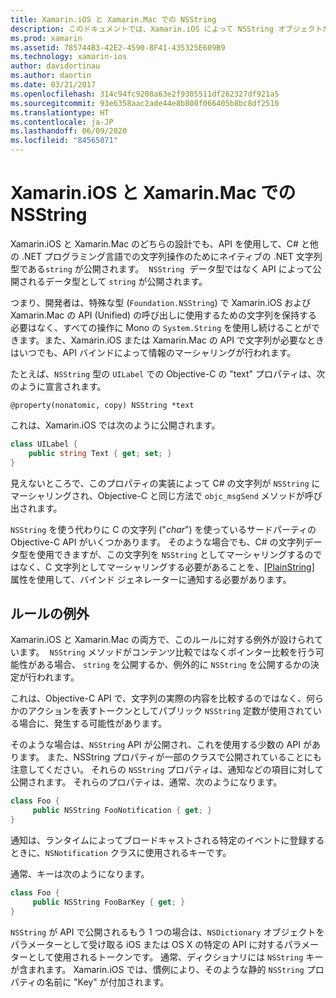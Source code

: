 ```yaml
---
title: Xamarin.iOS と Xamarin.Mac での NSString
description: このドキュメントでは、Xamarin.iOS によって NSString オブジェクトが C# の文字列オブジェクトに透過的に変換される方法と、それが行われない場合について説明します。
ms.prod: xamarin
ms.assetid: 785744B3-42E2-4590-8F41-435325E609B9
ms.technology: xamarin-ios
author: davidortinau
ms.author: daortin
ms.date: 03/21/2017
ms.openlocfilehash: 314c94fc9208a63e2f9305511df262327df921a5
ms.sourcegitcommit: 93e6358aac2ade44e8b800f066405b8bc8df2510
ms.translationtype: HT
ms.contentlocale: ja-JP
ms.lasthandoff: 06/09/2020
ms.locfileid: "84565071"
---
```

# <a name="nsstring-in-xamarinios-and-xamarinmac"></a>Xamarin.iOS と Xamarin.Mac での NSString

Xamarin.iOS と Xamarin.Mac のどちらの設計でも、API を使用して、C# と他の .NET プログラミング言語での文字列操作のためにネイティブの .NET 文字列型である`string` が公開されます。  `NSString`  データ型ではなく API によって公開されるデータ型として `string` が公開されます。

つまり、開発者は、特殊な型 (`Foundation.NSString`) で Xamarin.iOS および Xamarin.Mac の API (Unified) の呼び出しに使用するための文字列を保持する必要はなく、すべての操作に Mono の `System.String` を使用し続けることができます。また、Xamarin.iOS または Xamarin.Mac の API で文字列が必要なときはいつでも、API バインドによって情報のマーシャリングが行われます。

たとえば、`NSString` 型の `UILabel` での Objective-C の "text" プロパティは、次のように宣言されます。

```objc
@property(nonatomic, copy) NSString *text
```

これは、Xamarin.iOS では次のように公開されます。

```csharp
class UILabel {
    public string Text { get; set; }
}
```

見えないところで、このプロパティの実装によって C# の文字列が `NSString` にマーシャリングされ、Objective-C と同じ方法で `objc_msgSend` メソッドが呼び出されます。

`NSString` を使う代わりに C の文字列 ("*char*") を使っているサードパーティの Objective-C API がいくつかあります。 そのような場合でも、C# の文字列データ型を使用できますが、この文字列を `NSString` としてマーシャリングするのではなく、C 文字列としてマーシャリングする必要があることを、[[PlainString]](~/cross-platform/macios/binding/objective-c-libraries.md) 属性を使用して、バインド ジェネレーターに通知する必要があります。

 <a name="Exceptions_to_the_Rule"></a>

## <a name="exceptions-to-the-rule"></a>ルールの例外

Xamarin.iOS と Xamarin.Mac の両方で、このルールに対する例外が設けられています。  `NSString` メソッドがコンテンツ比較ではなくポインター比較を行う可能性がある場合、 `string` を公開するか、例外的に `NSString` を公開するかの決定が行われます。

これは、Objective-C API で、文字列の実際の内容を比較するのではなく、何らかのアクションを表すトークンとしてパブリック `NSString` 定数が使用されている場合に、発生する可能性があります。

そのような場合は、`NSString` API が公開され、これを使用する少数の API があります。 また、NSString プロパティが一部のクラスで公開されていることにも注意してください。 それらの `NSString` プロパティは、通知などの項目に対して公開されます。 それらのプロパティは、通常、次のようになります。

```csharp
class Foo {
     public NSString FooNotification { get; }
}
```

通知は、ランタイムによってブロードキャストされる特定のイベントに登録するときに、`NSNotification` クラスに使用されるキーです。

通常、キーは次のようになります。

```csharp
class Foo {
     public NSString FooBarKey { get; }
}
```

`NSString` が API で公開されるもう 1 つの場合は、`NSDictionary` オブジェクトをパラメーターとして受け取る iOS または OS X の特定の API に対するパラメーターとして使用されるトークンです。 通常、ディクショナリには `NSString` キーが含まれます。 Xamarin.iOS では、慣例により、そのような静的 `NSString` プロパティの名前に "Key" が付加されます。
